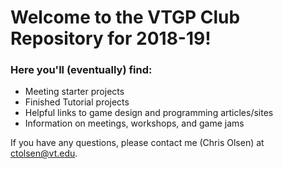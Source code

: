 # Welcome to the VTGP Club Repository for 2018-19!

### Here you'll (eventually) find:
- Meeting starter projects
- Finished Tutorial projects
- Helpful links to game design and programming articles/sites
- Information on meetings, workshops, and game jams

If you have any questions, please contact me (Chris Olsen) at ctolsen@vt.edu.
